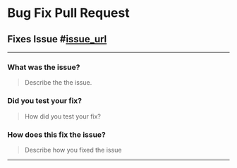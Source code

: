# Bug Fix Pull Request

## Fixes Issue #[issue_url]

---
### What was the issue?

> Describe the the issue.

### Did you test your fix?

> How did you test your fix?

### How does this fix the issue?

> Describe how you fixed the issue


***
[issue_number]: 1
[issue_url]: (https://www.github.com/thecodechef/sublime-pug-extended/issues/[issue_number])